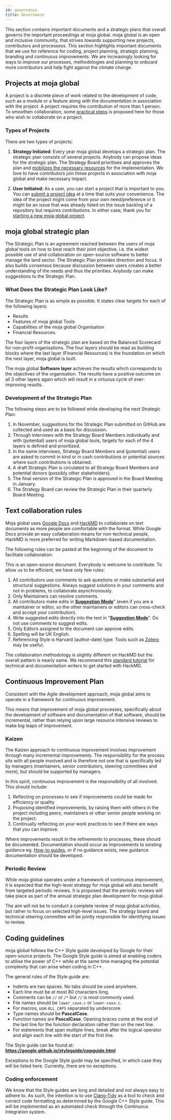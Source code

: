```yaml
---
id: governance
title: Governance
---
```


This section contains important documents and a strategic plans that overall governs the important proceedings at moja global. moja global is an open and inclusive community, that strives towards supporting new projects, contributors and processess. This section highlights important documents that we use for reference for coding, project planning, strategic planning, branding and continuous improvements. We are increasingly looking for ways to improve our processes, methodologies and planning to onboard more contributors and help fight against the climate change.

## Projects at moja global

A project is a discrete piece of work related to the development of code, such as a module or a feature along with the documentation in association with the project. A project requires the contribution of more than 1 person. To smoothen collaboration, some [practical steps](code-contribution#starting-a-new-project) is proposed here for those who wish to collaborate on a project.

### Types of Projects

There are two types of projects:

1. **Strategy Initiated**: Every year moja global develops a strategic plan. The strategic plan consists of several projects. Anybody can propose ideas for the strategic plan. The Strategy Board prioritises and approves the plan and [mobilizes the necessary resources](management-contribution#assist-with-fundraising) for the implementation. We love to have contributors join these projects in association with moja global and make necessary impact.

2. **User Initiated:** As a user, you can start a project that is important to you. You can [submit a project idea](code-contribution#starting-a-new-project) at a time that suits your convenience. The idea of the project might come from your own need/preference or it might be an issue that was already listed on the issue backlog of a repository but requires contributions. In either case, thank you for [starting a new moja global project](code-contribution#starting-a-new-project).

## moja global strategic plan

The Strategic Plan is an agreement reached between the users of moja global tools on how to best reach their joint objective, i.e. the widest possible use of and collaboration on open-source software to better manage the land sector. The Strategic Plan provides direction and focus. It also builds consensus because discussion between users creates a better understanding of the needs and thus the priorities. Anybody can make suggestions to the Strategic Plan.

### What Does the Strategic Plan Look Like?

The Strategic Plan is as simple as possible. It states clear targets for each of the following layers:

- Results
- Features of moja global Tools
- Capabilities of the moja global Organisation
- Financial Resources.

The four layers of the strategic plan are based on the Balanced Scorecard for non-profit organisations. The four layers should be read as building blocks where the last layer (Financial Resources) is the foundation on which the next layer, moja global is built.

The moja global **Software layer** achieves the results which corresponds to the objectives of the organisation. The results have a positive outcome on all 3 other layers again which will result in a virtuous cycle of ever-improving results.

### Development of the Strategic Plan

The following steps are to be followed while developing the next Strategic Plan:

1. In November, suggestions for the Strategic Plan submitted on GitHub are collected and used as a basis for discussion.
2. Through interviews with the Strategy Board Members individually and with (potential) users of moja global tools, targets for each of the 4 layers is defined and prioritized.
3. In the same interviews, Strategy Board Members and (potential) users are asked to commit in kind or in cash contributions or potential sources where such contributions is obtained.
4. A draft Strategic Plan is circulated to all Strategy Board Members and potential donors (possibly other stakeholders).
5. The final version of the Strategic Plan is approved in the Board Meeting in January.
6. The Strategy Board can review the Strategic Plan in their quarterly Board Meeting.

## Text collaboration rules

Moja global uses [Google Docs](https://www.google.com/docs/about/) and [HackMD](https://hackmd.io/) to collaborate on text documents as more people are comfortable with the format. While Google Docs provide an easy collaboration means for non-technical people, HackMD is more preferred for writing Markdown-based documentation.

The following rules can be pasted at the beginning of the document to facilitate collaboration:

This is an open-source document. Everybody is welcome to contribute. To allow us to be efficient, we have only few rules:

1. All contributors use comments to ask questions or make substantial and structural suggestions. Always suggest solutions in your comments and not in problems, to collaborate asynchronously.
2. Only Maintainers can resolve comments.
3. All contributors make edits in [**Suggestion Mode**](https://youtu.be/SeSx78K_HPo)” (even if you are a maintainer or editor, so the other maintainers or editors can cross-check and accept your contribution).
4. Write suggested edits directly into the text in "[**Suggestion Mode**](https://www.youtube.com/watch?v=M8B0HaLk0_s)". Do not use comments to suggest edits.
5. Only Editors assigned to the document can approve edits.
6. Spelling will be UK English.
7. Referencing Style is Harvard (author-date) type. Tools such as [Zotero](https://www.zotero.org/) may be useful.

The collaboration methodology is slightly different on HackMD but the overall pattern is nearly same. We recommend this [standard tutorial](https://youtu.be/uETXae8jlvo) for technical and documentation writers to get started with HackMD.

## Continuous Improvement Plan

Consistent with the Agile development approach, moja global aims to operate in a framework for continuous improvement.

This means that improvement of moja global processes, specifically about the development of software and documentation of that software, should be incremental, rather than relying upon large resource intensive reviews to make big leaps of improvement.

### Kaizen

The Kaizen approach to continuous improvement involves improvement through many incremental improvements. The responsibility for the process sits with all people involved and is therefore not one that is specifically led by managers (maintainers, senior contributors, steering committees and more), but should be supported by managers.

In this spirit, continuous improvement is the responsibility of all involved. This should include:

1. Reflecting on processes to see if improvements could be made for efficiency or quality
2. Proposing identified improvements, by raising them with others in the project including peers, maintainers or other senior people working on the project.
3. Continually reflecting on your work practices to see if there are ways that you can improve.

Where improvements result in the refinements to processes, these should be documented. Documentation should occur as improvements to existing guidance eg. [How-to guides](https://github.com/moja-global/About-moja-global/tree/master/Contributing), or if no guidance exists, new guidance documentation should be developed.

### Periodic Review

While moja global operates under a framework of continuous improvement, it is expected that the high-level strategy for moja global will also benefit from targeted periodic reviews. It is proposed that the periodic reviews will take place as part of the annual strategic plan development for moja global.

The aim will not be to conduct a complete review of moja global activities, but rather to focus on selected high-level issues. The strategy board and technical steering committee will be jointly responsible for identifying issues to review.

## Coding guidelines

moja global follows the C++ Style guide developed by Google for their open-source projects. The Google Style guide is aimed at enabling coders to utilise the power of C++ while at the same time managing the potential complexity that can arise when coding in C++.

The general rules of the Style guide are:

- Indents are two spaces. No tabs should be used anywhere.
- Each line must be at most 80 characters long.
- Comments can be `//` or `/*` but `//` is most commonly used.
- File names should be `lower_case.c` or `lower-case.c`.
- For macros, use `ALL_CAPS` separated by underscore.
- Type names should be **PascalCase**.
- Function names are **PascalCase**. Opening braces come at the end of the last line for the function declaration rather than on the next line.
- For statements that span multiple lines, break after the logical operator and align each line with the start of the first line.

The Style guide can be found at: **https://google.github.io/styleguide/cppguide.html**

Exceptions to the Google Style guide may be specified, in which case they will be listed here. Currently, there are no exceptions.

### Coding enforcement

We know that the Style guides are long and detailed and not always easy to adhere to. As such, the intention is to use [Clang-Tidy](http://clang.llvm.org/extra/clang-tidy/) as a tool to check and correct code formatting as determined by the Google C++ Style guide. This will be implemented as an automated check through the Continuous Integration system.
